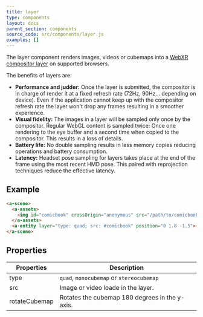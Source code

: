 ```yaml
---
title: layer
type: components
layout: docs
parent_section: components
source_code: src/components/layer.js
examples: []
---
```


[webxrlayer]: https://immersive-web.github.io/layers/

The layer component renders images, videos or cubemaps into a [WebXR compositor layer][webxrlayer] on supported browsers.

The benefits of layers are:

 - **Performance and judder:** Once the layer is submitted, the compositor is in charge of render it at a fixed refresh rate (72Hz, 90Hz... depending on device). Even if the application cannot keep up with the compositor refresh rate the layer won't drop any frames resulting in a smoother experience.
 - **Visual fidelity:** The images in a layer will be sampled only once by the compositor. Regular WebGL content is sampled twice: Once one rendering to the eye buffer and a second time when copied to the compositor. This results in a loss of details.
 - **Battery life:** No double sampling results in less memory copies reducing operations and battery consumption.
 - **Latency:** Headset pose sampling for layers takes place at the end of the frame using the most recent HMD pose. This paired with reprojection techniques reduce the effective latency.


## Example

```html
<a-scene>
  <a-assets>
    <img id="comicbook" crossOrigin="anonymous" src="/path/to/comicbook.png">
  </a-assets>
  <a-entity layer="type: quad; src: #comicbook" position="0 1.8 -1.5"></a-entity>
</a-scene>
```

## Properties

| Properties        | Description                                             |
|-------------------|---------------------------------------------------------|
| type              | `quad`, `monocubemap` or `stereocubemap`                |
| src               | Image or video loade in the layer.                      |
| rotateCubemap     | Rotates the cubemap 180 degrees in the y-axis.          |
